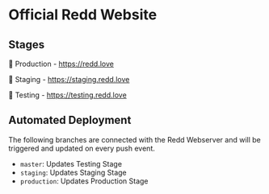 # Official Redd Website

## Stages

🥇 Production - https://redd.love

🥈 Staging - https://staging.redd.love

🥉 Testing - https://testing.redd.love

## Automated Deployment

The following branches are connected with the Redd Webserver and will be triggered and updated on every push event.

- `master`: Updates Testing Stage
- `staging`: Updates Staging Stage
- `production`: Updates Production Stage
